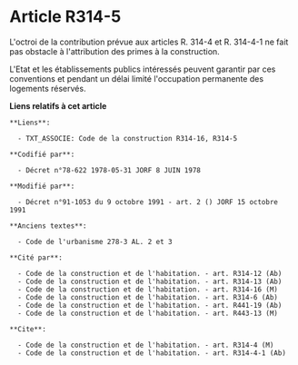 # Article R314-5

L'octroi de la contribution prévue aux articles R. 314-4 et R. 314-4-1 ne fait pas obstacle à l'attribution des primes à la
construction.

L'Etat et les établissements publics intéressés peuvent garantir par ces conventions et pendant un délai limité l'occupation
permanente des logements réservés.

**Liens relatifs à cet article**

	**Liens**:

	  - TXT_ASSOCIE: Code de la construction R314-16, R314-5

	**Codifié par**:

	  - Décret n°78-622 1978-05-31 JORF 8 JUIN 1978

	**Modifié par**:

	  - Décret n°91-1053 du 9 octobre 1991 - art. 2 () JORF 15 octobre 1991

	**Anciens textes**:

	  - Code de l'urbanisme 278-3 AL. 2 et 3

	**Cité par**:

	  - Code de la construction et de l'habitation. - art. R314-12 (Ab)
	  - Code de la construction et de l'habitation. - art. R314-13 (Ab)
	  - Code de la construction et de l'habitation. - art. R314-16 (M)
	  - Code de la construction et de l'habitation. - art. R314-6 (Ab)
	  - Code de la construction et de l'habitation. - art. R441-19 (Ab)
	  - Code de la construction et de l'habitation. - art. R443-13 (M)

	**Cite**:

	  - Code de la construction et de l'habitation. - art. R314-4 (M)
	  - Code de la construction et de l'habitation. - art. R314-4-1 (Ab)
